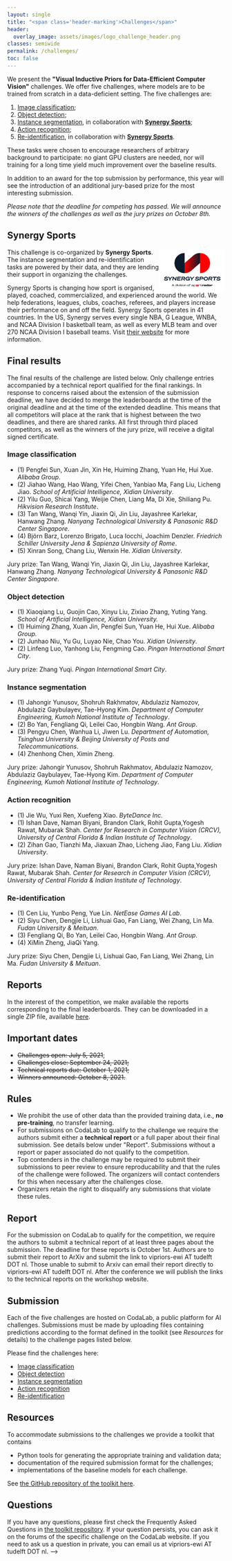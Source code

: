 ```yaml
---
layout: single
title: "<span class='header-marking'>Challenges</span>"
header:
  overlay_image: assets/images/logo_challenge_header.png
classes: semiwide
permalink: /challenges/
toc: false
---
```


<!-- <img src='/assets/images/logo_challenge.png' style='display: block; margin: 0 auto; width: 40%; min-width: 200px;' /> -->

We present the **"Visual Inductive Priors for Data-Efficient Computer Vision"** challenges. We offer five challenges, where models are to be trained from scratch in a data-deficient setting. The five challenges are:

1. [Image classification](https://competitions.codalab.org/competitions/33214);
2. [Object detection](https://competitions.codalab.org/competitions/33222);
3. [Instance segmentation](https://competitions.codalab.org/competitions/33340), in collaboration with [**Synergy Sports**](#synergy-sports);
4. [Action recognition](https://competitions.codalab.org/competitions/33420);
5. [Re-identification](https://competitions.codalab.org/competitions/33216), in collaboration with [**Synergy Sports**](#synergy-sports).

These tasks were chosen to encourage researchers of arbitrary background to participate: no giant GPU clusters are needed, nor will training for a long time yield much improvement over the baseline results.

In addition to an award for the top submission by performance, this year will see the introduction of an additional jury-based prize for the most interesting submission.

_Please note that the deadline for competing has passed. We will announce the winners of the challenges as well as the jury prizes on October 8th._

## Synergy Sports

[<img src='/assets/images/SynergySportsLogo.png' style='display: block; float: right; width: 30%; min-width: 150px;' />](https://synergysports.com/)

This challenge is co-organized by **Synergy Sports**. The instance segmentation and re-identification tasks are powered by their data, and they are lending their support in organizing the challenges.

Synergy Sports is changing how sport is organised, played, coached, commercialized, and experienced around the world. We help federations, leagues, clubs, coaches, referees, and players increase their performance on and off the field. Synergy Sports operates in 41 countries. In the US, Synergy serves every single NBA, G League, WNBA, and NCAA Division I basketball team, as well as every MLB team and over 270 NCAA Division I baseball teams. Visit [their website](https://synergysports.com/) for more information.

## Final results

The final results of the challenge are listed below. Only challenge entries accompanied by a technical report qualified for the final rankings. In response to concerns raised about the extension of the submission deadline, we have decided to merge the leaderboards at the time of the original deadline and at the time of the extended deadline. This means that all competitors will place at the rank that is highest between the two deadlines, and there are shared ranks. All first through third placed competitors, as well as the winners of the jury prize, will receive a digital signed certificate.

### Image classification

- (1) <span class="list-marking">Pengfei Sun, Xuan Jin, Xin He, Huiming Zhang, Yuan He, Hui Xue. *Alibaba Group*.</span>
- (2) Jiahao Wang, Hao Wang, Yifei Chen, Yanbiao Ma, Fang Liu, Licheng Jiao. *School of Artificial Intelligence, Xidian University*.
- (2) Yilu Guo, Shicai Yang, Weijie Chen, Liang Ma, Di Xie, Shiliang Pu. *Hikvision Research Institute*.
- (3) Tan Wang, Wanqi Yin, Jiaxin Qi, Jin Liu, Jayashree Karlekar, Hanwang Zhang. *Nanyang Technological University & Panasonic R&D Center Singapore*.
- (4) Björn Barz, Lorenzo Brigato, Luca Iocchi, Joachim Denzler. *Friedrich Schiller University Jena & Sapienza University of Rome*.
- (5) Xinran Song, Chang Liu, Wenxin He. *Xidian University*.

Jury prize: <span class="list-marking">Tan Wang, Wanqi Yin, Jiaxin Qi, Jin Liu, Jayashree Karlekar, Hanwang Zhang. *Nanyang Technological University & Panasonic R&D Center Singapore*.</span>

### Object detection

- (1) <span class="list-marking">Xiaoqiang Lu, Guojin Cao, Xinyu Liu, Zixiao Zhang, Yuting Yang. *School of Artificial Intelligence, Xidian University.*</span>
- (1) <span class="list-marking">Huiming Zhang, Xuan Jin, Pengfei Sun, Yuan He, Hui Xue. *Alibaba Group.*</span>
- (2) Junhao Niu, Yu Gu, Luyao Nie, Chao You. *Xidian University*.
- (2) Linfeng Luo, Yanhong Liu, Fengming Cao. *Pingan International Smart City*.

Jury prize: <span class="list-marking">Zhang Yuqi. *Pingan International Smart City*.</span>

### Instance segmentation

- (1) <span class="list-marking">Jahongir Yunusov, Shohruh Rakhmatov, Abdulaziz Namozov, Abdulaziz Gaybulayev, Tae-Hyong Kim. *Department of Computer Engineering, Kumoh National Institute of Technology*.</span>
- (2) Bo Yan, Fengliang Qi, Leilei Cao, Hongbin Wang. *Ant Group*.
- (3) Pengyu Chen, Wanhua Li, Jiwen Lu. *Department of Automation, Tsinghua University & Beijing University of Posts and Telecommunications*.
- (4) Zhenhong Chen, Ximin Zheng.

Jury prize: <span class="list-marking">Jahongir Yunusov, Shohruh Rakhmatov, Abdulaziz Namozov, Abdulaziz Gaybulayev, Tae-Hyong Kim. *Department of Computer Engineering, Kumoh National Institute of Technology*.</span>

### Action recognition

- (1) <span class="list-marking">Jie Wu, Yuxi Ren, Xuefeng Xiao. *ByteDance Inc.*</span>
- (1) <span class="list-marking">Ishan Dave, Naman Biyani, Brandon Clark, Rohit Gupta,Yogesh Rawat, Mubarak Shah. *Center for Research in Computer Vision (CRCV), University of Central Florida & Indian Institute of Technology*.</span>
- (2) Zihan Gao, Tianzhi Ma, Jiaxuan Zhao, Licheng Jiao, Fang Liu. *Xidian University*.

Jury prize: <span class="list-marking">Ishan Dave, Naman Biyani, Brandon Clark, Rohit Gupta,Yogesh Rawat, Mubarak Shah. *Center for Research in Computer Vision (CRCV), University of Central Florida & Indian Institute of Technology*.</span>

### Re-identification

- (1) <span class="list-marking">Cen Liu, Yunbo Peng, Yue Lin. *NetEase Games AI Lab*.</span>
- (2) Siyu Chen, Dengjie Li, Lishuai Gao, Fan Liang, Wei Zhang, Lin Ma. *Fudan University & Meituan*.
- (3) Fengliang Qi, Bo Yan, Leilei Cao, Hongbin Wang. *Ant Group*.
- (4) XiMin Zheng, JiaQi Yang.

Jury prize: <span class="list-marking">Siyu Chen, Dengjie Li, Lishuai Gao, Fan Liang, Wei Zhang, Lin Ma. *Fudan University & Meituan*.</span>

## Reports

In the interest of the competition, we make available the reports corresponding to the final leaderboards. They can be downloaded in a single ZIP file, available [here](assets/downloads/reports.zip).

## Important dates

- ~~Challenges open: July 5, 2021~~;
- ~~Challenges close: September 24, 2021;~~
- ~~Technical reports due: October 1, 2021;~~
- ~~Winners announced: October 8, 2021.~~

## Rules

- We prohibit the use of other data than the provided training data, i.e., **no pre-training**, no transfer learning.
- For submissions on CodaLab to qualify to the challenge we require the authors submit either a **technical report** or a full paper about their final submission. See details below under "Report". Submissions without a report or paper associated do not qualify to the competition.
- Top contenders in the challenge may be required to submit their submissions to peer review to ensure reproducability and that the rules of the challenge were followed. The organizers will contact contenders for this when necessary after the challenges close.
- Organizers retain the right to disqualify any submissions that violate these rules.

## Report

For the submission on CodaLab to qualify for the competition, we require the authors to submit a technical report of at least three pages about the submission. The deadline for these reports is October 1st. Authors are to submit their report to ArXiv and submit the link to vipriors-ewi AT tudelft DOT nl. Those unable to submit to Arxiv can email their report directly to vipriors-ewi AT tudelft DOT nl. After the conference we will publish the links to the technical reports on the workshop website.

## Submission

Each of the five challenges are hosted on CodaLab, a public platform for AI challenges. Submissions must be made by uploading files containing predictions according to the format defined in the toolkit (see *Resources* for details) to the challenge pages listed below.

Please find the challenges here:

- [Image classification](https://competitions.codalab.org/competitions/33214)
- [Object detection](https://competitions.codalab.org/competitions/33222)
- [Instance segmentation](https://competitions.codalab.org/competitions/33340)
- [Action recognition](https://competitions.codalab.org/competitions/33420)
- [Re-identification](https://competitions.codalab.org/competitions/33216)

## Resources

To accommodate submissions to the challenges we provide a toolkit that contains

- Python tools for generating the appropriate training and validation data;
- documentation of the required submission format for the challenges;
- implementations of the baseline models for each challenge.

See [the GitHub repository of the toolkit here](https://github.com/VIPriors/vipriors-challenges-toolkit).

## Questions

If you have any questions, please first check the Frequently Asked Questions in [the toolkit repository](https://github.com/VIPriors/vipriors-challenges-toolkit). If your question persists, you can ask it on the forums of the specific challenge on the CodaLab website. If you need to ask us a question in private, you can email us at vipriors-ewi AT tudelft DOT nl. -->
